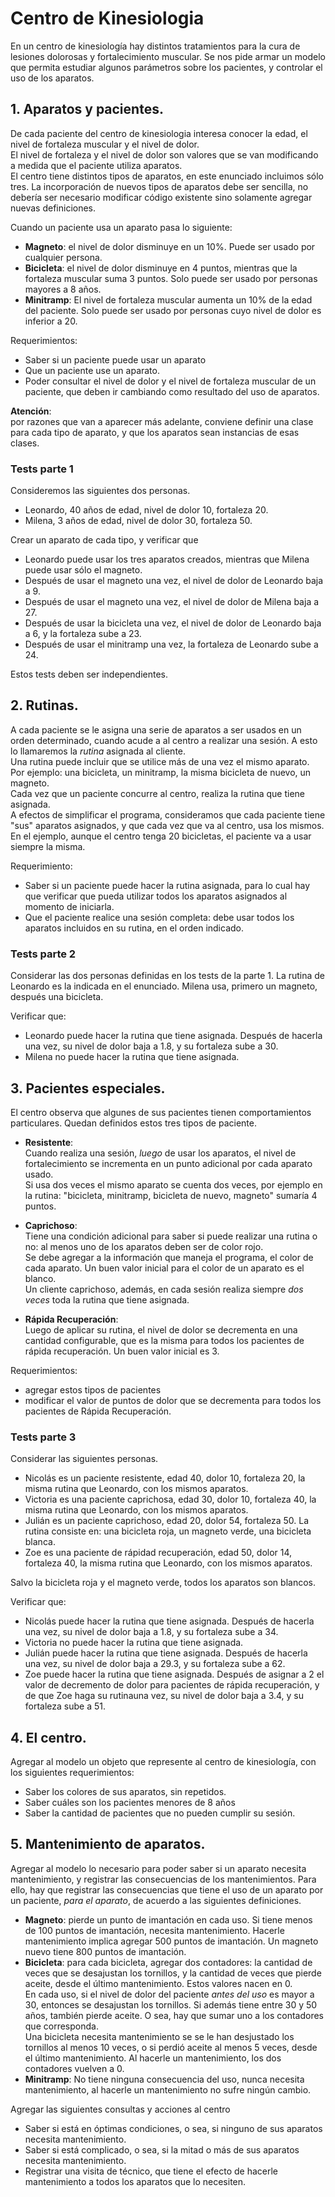 # Centro de Kinesiologia

En un centro de kinesiología hay distintos tratamientos para la cura de lesiones dolorosas y fortalecimiento muscular.
Se nos pide armar un modelo que permita estudiar algunos parámetros sobre los pacientes, y controlar el uso de los aparatos.


## 1. Aparatos y pacientes.
De cada paciente del centro de kinesiologia interesa conocer la edad, el nivel de fortaleza muscular y el nivel de dolor.  
El nivel de fortaleza y el nivel de dolor son valores que se van modificando a medida que el paciente utiliza aparatos.  
El centro tiene distintos tipos de aparatos, en este enunciado incluimos sólo tres. La incorporación de nuevos tipos de aparatos debe ser sencilla, no debería ser necesario modificar código existente sino solamente agregar nuevas definiciones.
 
Cuando un paciente usa un aparato pasa lo siguiente:
- **Magneto**: el nivel de dolor disminuye en un 10%. Puede ser usado por cualquier persona.
- **Bicicleta**: el nivel de dolor disminuye en 4 puntos, mientras que la fortaleza muscular suma 3 puntos. Solo puede ser usado por personas mayores a 8 años.
- **Minitramp**: El nivel de fortaleza muscular aumenta un 10% de la edad del paciente. Solo puede ser usado por personas cuyo nivel de dolor es inferior a 20.

Requerimientos:
- Saber si un paciente puede usar un aparato
- Que un paciente use un aparato.
- Poder consultar el nivel de dolor y el nivel de fortaleza muscular de un paciente, que deben ir cambiando como resultado del uso de aparatos.

**Atención**:  
por razones que van a aparecer más adelante, conviene definir una clase para cada tipo de aparato, y que los aparatos sean instancias de esas clases.


### Tests parte 1
Consideremos las siguientes dos personas.
- Leonardo, 40 años de edad, nivel de dolor 10, fortaleza 20.
- Milena, 3 años de edad, nivel de dolor 30, fortaleza 50.

Crear un aparato de cada tipo, y verificar que
- Leonardo puede usar los tres aparatos creados, mientras que Milena puede usar sólo el magneto.
- Después de usar el magneto una vez, el nivel de dolor de Leonardo baja a 9.
- Después de usar el magneto una vez, el nivel de dolor de Milena baja a 27.
- Después de usar la bicicleta una vez, el nivel de dolor de Leonardo baja a 6, y la fortaleza sube a 23.
- Después de usar el minitramp una vez, la fortaleza de Leonardo sube a 24.

Estos tests deben ser independientes.


## 2. Rutinas.
A cada paciente se le asigna una serie de aparatos a ser usados en un orden determinado, cuando acude a al centro a realizar una sesión. A esto lo llamaremos la _rutina_ asignada al cliente.  
Una rutina puede incluir que se utilice más de una vez el mismo aparato. Por ejemplo: una bicicleta, un minitramp, la misma bicicleta de nuevo, un magneto.  
Cada vez que un paciente concurre al centro, realiza la rutina que tiene asignada.  
A efectos de simplificar el programa, consideramos que cada paciente tiene "sus" aparatos asignados, y que cada vez que va al centro, usa los mismos. En el ejemplo, aunque el centro tenga 20 bicicletas, el paciente va a usar siempre la misma. 

Requerimiento: 

- Saber si un paciente puede hacer la rutina asignada, para lo cual hay que verificar que pueda utilizar todos
los aparatos asignados al momento de iniciarla.
- Que el paciente realice una sesión completa: debe usar todos los aparatos incluidos en su rutina, en el orden indicado. 


### Tests parte 2
Considerar las dos personas definidas en los tests de la parte 1. La rutina de Leonardo es la indicada en el enunciado. Milena usa, primero un magneto, después una bicicleta. 

Verificar que:
- Leonardo puede hacer la rutina que tiene asignada. Después de hacerla una vez, su nivel de dolor baja a 1.8, y su fortaleza sube a 30.
- Milena no puede hacer la rutina que tiene asignada.


## 3. Pacientes especiales.
El centro observa que algunes de sus pacientes tienen comportamientos particulares. Quedan definidos estos tres tipos de paciente. 

- **Resistente**:  
Cuando realiza una sesión, _luego_ de usar los aparatos, el nivel de fortalecimiento se incrementa en un punto adicional por cada aparato usado.  
Si usa dos veces el mismo aparato se cuenta dos veces, por ejemplo en la rutina: "bicicleta, minitramp, bicicleta de nuevo, magneto" sumaría 4 puntos.

- **Caprichoso**:  
Tiene una condición adicional para saber si puede realizar una rutina o no: 
al menos uno de los aparatos deben ser de color rojo.  
Se debe agregar a la información que maneja el programa, el color de cada aparato. 
Un buen valor inicial para el color de un aparato es el blanco.  
Un cliente caprichoso, además, en cada sesión realiza siempre _dos veces_ toda la rutina que tiene asignada. 

- **Rápida Recuperación**:  
Luego de aplicar su rutina, el nivel de dolor se decrementa en una cantidad configurable, 
que es la misma para todos los pacientes de rápida recuperación. Un buen valor inicial es 3.

Requerimientos:
- agregar estos tipos de pacientes
- modificar el valor de puntos de dolor que se decrementa para todos los pacientes de Rápida Recuperación.


### Tests parte 3
Considerar las siguientes personas.
- Nicolás es un paciente resistente, edad 40, dolor 10, fortaleza 20, la misma rutina que Leonardo, con los mismos aparatos.
- Victoria es una paciente caprichosa, edad 30, dolor 10, fortaleza 40, la misma rutina que Leonardo, con los mismos aparatos.
- Julián es un paciente caprichoso, edad 20, dolor 54, fortaleza 50. La rutina consiste en: una bicicleta roja, un magneto verde, una bicicleta blanca.
- Zoe es una paciente de rápidad recuperación, edad 50, dolor 14, fortaleza 40, la misma rutina que Leonardo, con los mismos aparatos.

Salvo la bicicleta roja y el magneto verde, todos los aparatos son blancos.

Verificar que:
- Nicolás puede hacer la rutina que tiene asignada. Después de hacerla una vez, su nivel de dolor baja a 1.8, y su fortaleza sube a 34.
- Victoria no puede hacer la rutina que tiene asignada.
- Julián puede hacer la rutina que tiene asignada. Después de hacerla una vez, su nivel de dolor baja a 29.3, y su fortaleza sube a 62.
- Zoe puede hacer la rutina que tiene asignada. Después de asignar a 2 el valor de decremento de dolor para pacientes de rápida recuperación, y de que Zoe haga su rutinauna vez, su nivel de dolor baja a 3.4, y su fortaleza sube a 51.


## 4. El centro.
Agregar al modelo un objeto que represente al centro de kinesiología, con los siguientes requerimientos:
- Saber los colores de sus aparatos, sin repetidos. 
- Saber cuáles son los pacientes menores de 8 años
- Saber la cantidad de pacientes que no pueden cumplir su sesión.



## 5. Mantenimiento de aparatos.
Agregar al modelo lo necesario para poder saber si un aparato necesita mantenimiento, y registrar las consecuencias de los mantenimientos. Para ello, hay que registrar las consecuencias que tiene el uso de un aparato por un paciente, _para el aparato_, de acuerdo a las siguientes definiciones.

- **Magneto**: pierde un punto de imantación en cada uso. Si tiene menos de 100 puntos de imantación, necesita mantenimiento. Hacerle mantenimiento implica agregar 500 puntos de imantación. Un magneto nuevo tiene 800 puntos de imantación.
- **Bicicleta**: para cada bicicleta, agregar dos contadores: la cantidad de veces que se desajustan los tornillos, y la cantidad de veces que pierde aceite, desde el último mantenimiento. Estos valores nacen en 0.  
En cada uso, si el nivel de dolor del paciente _antes del uso_ es mayor a 30, entonces se desajustan los tornillos. Si además tiene entre 30 y 50 años, también pierde aceite. O sea, hay que sumar uno a los contadores que corresponda.  
Una bicicleta necesita mantenimiento se se le han desjustado los tornillos al menos 10 veces, o si perdió aceite al menos 5 veces, desde el último mantenimiento. Al hacerle un mantenimiento, los dos contadores vuelven a 0.
- **Minitramp**: No tiene ninguna consecuencia del uso, nunca necesita mantenimiento, al hacerle un mantenimiento no sufre ningún cambio.

Agregar las siguientes consultas y acciones al centro
- Saber si está en óptimas condiciones, o sea, si ninguno de sus aparatos necesita mantenimiento.
- Saber si está complicado, o sea, si la mitad o más de sus aparatos necesita mantenimiento.
- Registrar una visita de técnico, que tiene el efecto de hacerle mantenimiento a todos los aparatos que lo necesiten.














